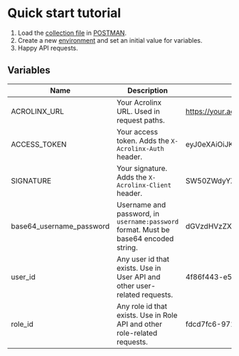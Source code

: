 # Quick start tutorial

1. Load the [collection file](Acrolinx-API.postman_collection.json) in [POSTMAN](https://www.getpostman.com/).
2. Create a new [environment](https://learning.postman.com/docs/sending-requests/managing-environments/) and set an initial value for variables.
3. Happy API requests.  
  

## Variables

| Name                     | Description                                                                          | Example value                                      |
| ------------------------ | ------------------------------------------------------------------------------------ | -------------------------------------------------- |
| ACROLINX_URL             | Your Acrolinx URL. Used in request paths.                                   | https://your.acrolinx-instance.com                 |
| ACCESS_TOKEN             | Your access token. Adds the `X-Acrolinx-Auth` header.                                | eyJ0eXAiOiJKV1QiLCJhbGciOiJIUzI1NiJ9.eyJzdWIiOi... |
| SIGNATURE                | Your signature. Adds the `X-Acrolinx-Client` header.                          | SW50ZWdyYXRpb25EZXZlbG9wbWVudERlbW9Pbmx5           |
| base64_username_password | Username and password, in `username:password` format. Must be base64 encoded string. | dGVzdHVzZXI6cGFzc3dvcmQ=                           |
| user_id                  | Any user id that exists. Use in User API and other user-related requests. | 4f86f443-e5e3-49c9-93da-cb1f89cd28c7               |
| role_id                  | Any role id that exists. Use in Role API and other role-related requests. | fdcd7fc6-9715-42f8-a947-88812bc02b2a               |

